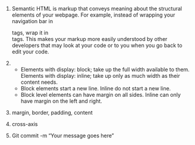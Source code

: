 1. Semantic HTML is markup that conveys meaning about the structural elements of your webpage. For example, instead of wrapping your navigation bar in <div> tags, wrap it in <nav> tags. This makes your markup more easily understood by other developers that may look at your code or to you when you go back to edit your code.

2. - Elements with display: block; take up the full width available to them. Elements with display: inline; take up only as much width as their content needs.
   - Block elements start a new line. Inline do not start a new line. 
   - Block level elements can have margin on all sides. Inline can only have margin on the left and right.

3. margin, border, padding, content

4. cross-axis

5. Git commit -m “Your message goes here”
